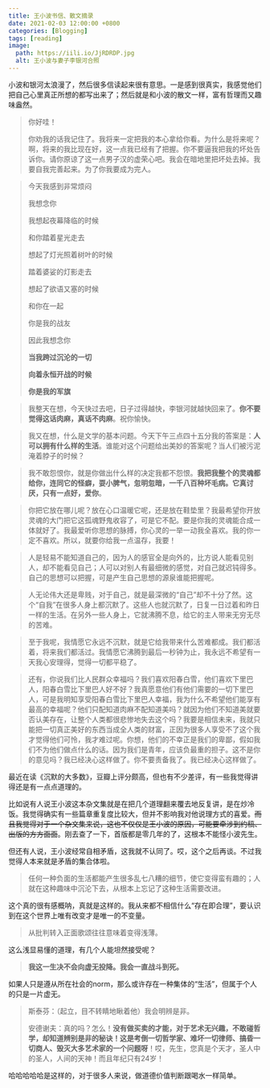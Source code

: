 ```yaml
---
title: 王小波书信、散文摘录
date: 2021-02-03 12:00:00 +0800
categories: [Blogging]
tags: [reading]
image:
  path: https://iili.io/JjRDRDP.jpg
  alt: 王小波与妻子李银河合照
---
```


小波和银河太浪漫了，然后很多信读起来很有意思。一是感到很真实，我感觉他们把自己心里真正所想的都写出来了；然后就是和小波的散文一样，富有哲理而又趣味盎然。

> 你好哇！
> 
> 你劝我的话我记住了。我将来一定把我的本心拿给你看。为什么是将来呢？啊，将来的我比现在好，这一点我已经有了把握。你不要逼我把我的坏处告诉你。请你原谅了这一点男子汉的虚荣心吧。我会在暗地里把坏处去掉。我要自我完善起来。为了你我要成为完人。

> 今天我感到非常烦闷
> 
> 我想念你
>
> 我想起夜幕降临的时候
>
> 和你踏着星光走去
>
> 想起了灯光照着树叶的时候
>
> 踏着婆娑的灯影走去
>
> 想起了欲语又塞的时候
>
> 和你在一起
>
> 你是我的战友
>
> 因此我想念你
>
> **当我跨过沉沦的一切**
>
> **向着永恒开战的时候**
>
> **你是我的军旗**

> 我整天在想，今天快过去吧，日子过得越快，李银河就越快回来了。**你不要觉得这话肉麻，真话不肉麻**。祝你愉快。

> 我又在想，什么是文学的基本问题。今天下午三点四十五分我的答案是：**人可以拥有什么样的生活**。谁能对这个问题给出美妙的答案呢？当人们被污泥淹着脖子的时候？

> 我不敢怨恨你，就是你做出什么样的决定我都不怨恨。**我把我整个的灵魂都给你，连同它的怪癖，耍小脾气，忽明忽暗，一千八百种坏毛病。它真讨厌，只有一点好，爱你**。

> 你把它放在哪儿呢？放在心口温暖它呢，还是放在鞋垫里？我最希望你开放灵魂的大门把它这孤魂野鬼收容了，可是它不配。要是你我的灵魂能合成一体就好了。我最爱听你思想的脉搏，你心灵的一举一动我全喜欢。我的你一定不喜欢。所以，就要你给我一点温存，我要！

> 人是轻易不能知道自己的，因为人的感官全是向外的，比方说人能看见别人，却不能看见自己；人可以对别人有最细微的感觉，对自己就迟钝得多。自己的思想可以把握，可是产生自己思想的源泉谁能把握呢。

> 人无论伟大还是卑贱，对于自己，就是最深微的“自己”却不十分了然。这个“自我”在很多人身上都沉默了。这些人也就沉默了，日复一日过着和昨日一样的生活。在另外一些人身上，它就沸腾不息，给它的主人带来无穷无尽的苦难。

> 至于我呢，我情愿它永远不沉默，就是它给我带来什么苦难都成。我们都活着，将来我们都活过。我情愿它沸腾到最后一秒钟为止，我永远不希望有一天我心安理得，觉得一切都平稳了。

> 还有，你说我们比人民群众幸福吗？我们喜欢阳春白雪，他们喜欢下里巴人，阳春白雪比下里巴人好不好？我真愿意他们有他们需要的一切下里巴人，可是我明知享受阳春白雪比下里巴人幸福，我为什么不希望他们能享有最高的幸福呢？他们只配知道肉麻不配知道美吗？就因为他们不知道美就要否认美存在，让整个人类都很悲惨地失去这个吗？我要是相信未来，我就只能把一切真正美好的东西当成全人类的财富，正因为很多人享受不了这个我才觉得他们可怜，我才难过呢。你想，他们的不幸正是我们的卑鄙，假如我们不为他们做点什么的话。因为我们是青年，应该负最重的担子。这不是你的意见吗？我已经决心这样做了。你不要责备我了。我已经决心这样做了。

最近在读《沉默的大多数》，豆瓣上评分颇高，但也有不少差评，有一些我觉得讲得还是有一点点道理的。

比如说有人说王小波这本杂文集就是在把几个道理翻来覆去地反复讲，是在炒冷饭。我觉得确实有一些篇章重复度比较大，但并不影响我对他说理方式的喜爱。~~而且我觉得对于一个杂文集来说，这也不仅仅是王小波的原因，可能要牵涉到约稿、出版的方方面面~~。刚去查了一下，首版都是零几年的了，这根本不能怪小波先生。

但还有人说，王小波经常自相矛盾，这我就不认同了。哎，这个之后再谈。不过我觉得人本来就是矛盾的集合体啦。

> 任何一种负面的生活都能产生很多乱七八糟的细节，使它变得蛮有趣的；人就在这种趣味中沉沦下去，从根本上忘记了这种生活需要改进。

这个真的很有感概呐，真就是这样的。我从来都不相信什么“存在即合理”，要认识到在这个世界上唯有改变才是唯一的不变量。

> 从批判转入正面歌颂往往意味着变得浅薄。

这么浅显易懂的道理，有几个人能坦然接受呢？

> **我这一生决不会向虚无投降。我会一直战斗到死。**

如果人只是遵从所在社会的norm，那么或许存在一种集体的“生活”，但属于个人的只是一片虚无。

> 斯泰芬：（起立，目不转睛地瞅着他）我会明辨是非。
> 
> 安德谢夫：真的吗？怎么！**没有做买卖的才能，对于艺术无兴趣，不敢碰哲学，却知道辨别是非的秘诀！这是考倒一切哲学家、难坏一切律师、搞昏一切商人、毁灭大多艺术家的一个问题呀**！哎，先生，您真是个天才，圣人中的圣人，人间的天神！而且年纪只有24岁！

哈哈哈哈哈是这样的，对于很多人来说，做道德价值判断跟喝水一样简单。

